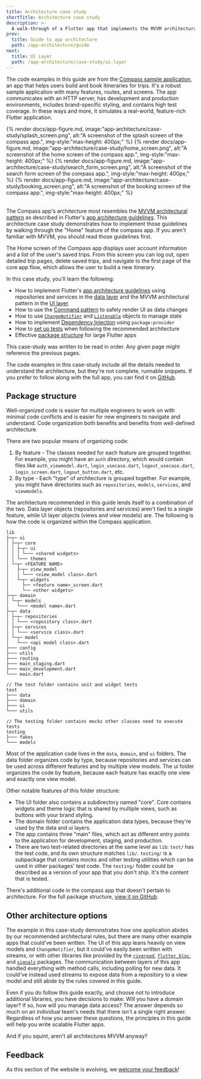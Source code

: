 ```yaml
---
title: Architecture case study
shortTitle: Architecture case study
description: >-
  A walk-through of a Flutter app that implements the MVVM architectural pattern.
prev:
  title: Guide to app architecture
  path: /app-architecture/guide
next:
  title: UI Layer
  path: /app-architecture/case-study/ui-layer
---
```


The code examples in this guide are from the [Compass sample application][],
an app that helps users build and book itineraries for trips.
It's a robust sample application with many features, routes, and screens.
The app communicates with an HTTP server,
has development and production environments,
includes brand-specific styling, and contains high test coverage.
In these ways and more, it simulates a real-world,
feature-rich Flutter application.

<div class="wrapping-row" style="margin-block-end: 2rem">
  {% render docs/app-figure.md, image:"app-architecture/case-study/splash_screen.png", alt:"A screenshot of the splash screen of the compass app.", img-style:"max-height: 400px;" %}
  {% render docs/app-figure.md, image:"app-architecture/case-study/home_screen.png", alt:"A screenshot of the home screen of the compass app.", img-style:"max-height: 400px;" %}
  {% render docs/app-figure.md, image:"app-architecture/case-study/search_form_screen.png", alt:"A screenshot of the search form screen of the compass app.", img-style:"max-height: 400px;" %}
  {% render docs/app-figure.md, image:"app-architecture/case-study/booking_screen.png", alt:"A screenshot of the booking screen of the compass app.", img-style:"max-height: 400px;" %}
</div>

The Compass app's architecture most resembles the [MVVM architectural pattern][]
as described in Flutter's [app architecture guidelines][].
This architecture case study demonstrates how to
implement those guidelines by walking through
the "Home" feature of the compass app.
If you aren't familiar with MVVM, you should read those guidelines first.

The Home screen of the Compass app displays user account information and
a list of the user's saved trips.
From this screen you can log out, open detailed trip pages,
delete saved trips, and navigate to the first page of the core app flow,
which allows the user to build a new itinerary.

In this case study, you'll learn the following:

* How to implement Flutter's [app architecture guidelines][]
  using repositories and services in the [data layer][] and
  the MVVM architectural pattern in the [UI layer][]
* How to use the [Command pattern][] to safely render UI as data changes
* How to use [`ChangeNotifier`][] and [`Listenable`][] objects to manage state
* How to implement [Dependency Injection][] using `package:provider`
* How to [set up tests][] when following the recommended architecture
* Effective [package structure][] for large Flutter apps

This case-study was written to be read in order.
Any given page might reference the previous pages.

The code examples in this case-study include all the details needed to
understand the architecture, but they're not complete, runnable snippets.
If you prefer to follow along with the full app,
you can find it on [GitHub][].

## Package structure

Well-organized code is easier for multiple engineers to work on with
minimal code conflicts and is easier for new engineers to
navigate and understand.
Code organization both benefits and benefits from well-defined architecture.

There are two popular means of organizing code:

1. By feature - The classes needed for each feature are grouped together. For
   example, you might have an `auth` directory, which would contain files
   like `auth_viewmodel.dart`, `login_usecase.dart`, `logout_usecase.dart`,
   `login_screen.dart`, `logout_button.dart`, etc.
2. By type - Each "type" of architecture is grouped together.
   For example, you might have directories such as
   `repositories`, `models`, `services`, and `viewmodels`.

The architecture recommended in this guide lends itself to
a combination of the two.
Data layer objects (repositories and services) aren't tied to a single feature,
while UI layer objects (views and view models) are.
The following is how the code is organized within the Compass application.

```plaintext
lib
├─┬─ ui
│ ├─┬─ core
│ │ ├─┬─ ui
│ │ │ └─── <shared widgets>
│ │ └─── themes
│ └─┬─ <FEATURE NAME>
│   ├─┬─ view_model
│   │ └─── <view_model class>.dart
│   └─┬─ widgets
│     ├── <feature name>_screen.dart
│     └── <other widgets>
├─┬─ domain
│ └─┬─ models
│   └─── <model name>.dart
├─┬─ data
│ ├─┬─ repositories
│ │ └─── <repository class>.dart
│ ├─┬─ services
│ │ └─── <service class>.dart
│ └─┬─ model
│   └─── <api model class>.dart
├─── config
├─── utils
├─── routing
├─── main_staging.dart
├─── main_development.dart
└─── main.dart

// The test folder contains unit and widget tests
test
├─── data
├─── domain
├─── ui
└─── utils

// The testing folder contains mocks other classes need to execute tests
testing
├─── fakes
└─── models
```

Most of the application code lives in the
`data`, `domain`, and `ui` folders.
The data folder organizes code by type,
because repositories and services can be used across
different features and by multiple view models.
The ui folder organizes the code by feature,
because each feature has exactly one view and exactly one view model.

Other notable features of this folder structure:

* The UI folder also contains a subdirectory named "core".
  Core contains widgets and theme logic that is shared by multiple views,
  such as buttons with your brand styling.
* The domain folder contains the application data types, because they're
  used by the data and ui layers.
* The app contains three "main" files, which act as different entry points to
  the application for development, staging, and production.
* There are two test-related directories at the same level as `lib`: `test/` has
  the test code, and its own structure matches `lib/`. `testing/` is a
  subpackage that contains mocks and other testing utilities which can be used
  in other packages' test code. The `testing/` folder could be described as a
  version of your app that you don't ship. It's the content that is tested.

There's additional code in the compass app that doesn't pertain to architecture.
For the full package structure, [view it on GitHub][].

## Other architecture options

The example in this case-study demonstrates how one application abides by our
recommended architectural rules, but there are many other example apps that
could've been written. The UI of this app leans heavily on view models
and `ChangeNotifier`, but it could've easily been written
with streams, or with other libraries like provided by the [`riverpod`][],
[`flutter_bloc`][], and [`signals`][] packages.
The communication between layers of this app handled
everything with method calls, including polling for new data.
It could've instead used streams to expose data from a repository to
a view model and still abide by the rules covered in this guide.

Even if you do follow this guide exactly,
and choose not to introduce additional libraries, you have decisions to make:
Will you have a domain layer?
If so, how will you manage data access?
The answer depends so much on an individual team's needs that
there isn't a single right answer.
Regardless of how you answer these questions,
the principles in this guide will help you write scalable Flutter apps.

And if you squint, aren't all architectures MVVM anyway?

[Compass sample application]: https://github.com/flutter/samples/tree/main/compass_app
[MVVM architectural pattern]: https://en.wikipedia.org/wiki/Model%E2%80%93view%E2%80%93viewmodel
[app architecture guidelines]: /app-architecture/guide
[data layer]: /app-architecture/case-study/data-layer
[UI layer]: /app-architecture/case-study/ui-layer
[Command pattern]: /app-architecture/case-study/ui-layer#command-objects
[`ChangeNotifier`]: {{site.api}}/flutter/foundation/ChangeNotifier-class.html
[`Listenable`]: {{site.api}}/flutter/foundation/Listenable-class.html
[Dependency Injection]: /app-architecture/case-study/dependency-injection
[set up tests]: /app-architecture/case-study/testing
[view it on GitHub]: https://github.com/flutter/samples/tree/main/compass_app
[GitHub]: https://github.com/flutter/samples/tree/main/compass_app
[`riverpod`]: {{site.pub-pkg}}/riverpod
[`flutter_bloc`]: {{site.pub-pkg}}/flutter_bloc
[`signals`]: {{site.pub-pkg}}/signals
[package structure]: /app-architecture/case-study#package-structure

## Feedback

As this section of the website is evolving,
we [welcome your feedback][]!

[welcome your feedback]: https://google.qualtrics.com/jfe/form/SV_4T0XuR9Ts29acw6?page="case-study/index"
